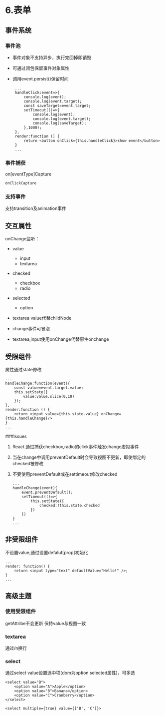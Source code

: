 # 6.表单
## 事件系统
### 事件池

 - 事件对象不支持异步，执行完回掉即销毁
 - 可通过闭包保留事件对象属性
 - 调用event.persist()保留时间

		...
		handleClick:event=>{
		    console.log(event);
		    console.log(event.target);
		    const saveTarget=event.target;
		    setTimeout(()=>{
		        console.log(event);
		        console.log(event.target);
		        console.log(saveTarget);
		    },1000);
		},
		render:function () {
		    return <button onClick={this.handleClick}>show event</button>
		}
		...

### 事件捕获
on[eventType]Capture

	onClickCapture

### 支持事件
支持transition及animation事件

## 交互属性
onChange监听：

 - value
	 - input
	 - textarea
 - checked
	 - checkbox
	 - radio
 - selected
	 - option


 - textarea value代替childNode
 - change事件可冒泡
 - textarea,input使用onChange代替原生onchange

## 受限组件

属性通过state修改

	...
	handleChange:function(event){
	    const value=event.target.value;
	    this.setState({
	        value:value.slice(0,10)
	    });
	},
	render:function () {
	    return <input value={this.state.value} onChange={this.handleChange}/>
	}
	...

###Issues 
 1. React 通过捕获checkbox,radio的click事件触发change虚拟事件
 2. 当在change中调用preventDefault时会导致视图不更新，即使绑定的checked被修改
 3. 不要使用preventDefault或在settimeout修改checked
    
	    ...
		handleChange(event){
		    event.preventDefault();
		    setTimeout(()=>{
		        this.setState({
		            checked:!this.state.checked
		        })
		    })
		}
		...

## 非受限组件
不设置value,通过设置defalut[prop]初始化

	...
	render: function() {
		return <input type="text" defaultValue="Hello!" />;
	}
	...

## 高级主题
### 使用受限组件
getAttribe不会更新
保持value与视图一致

### textarea
通过/n换行

### select
通过select value设置选中项(dom为option selected属性)，可多选

	<select value="B">
		<option value="A">Apple</option>
		<option value="B">Banana</option>
		<option value="C">Cranberry</option>
	</select>

	<select multiple={true} value={['B', 'C']}>